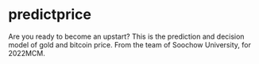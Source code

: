 # predictprice
Are you ready to become an upstart? This is the prediction and decision model of gold and bitcoin price. From the team of Soochow University, for 2022MCM.
